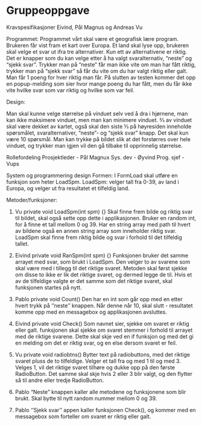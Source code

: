 # Gruppeoppgave

Kravspesifikasjoner
Eivind, Pål Magnus og Andreas Vu

Programmet:
Programmet vårt skal være et geografisk lære program. Brukeren får vist fram et kart over Europa. Et land skal lyse opp, brukeren skal velge et svar ut ifra tre alternativer. Kun ett av alternativene er riktig. 
Det er knapper som du kan velge etter å ha valgt svaralternativ, “neste” og “sjekk svar”. Trykker man på “neste” får man ikke vite om man har fått riktig, trykker man på “sjekk svar” så får du vite om du har valgt riktig eller galt. Man får 1 poeng for hver riktig man får.
På slutten av testen kommer det opp en popup-melding som sier hvor mange poeng du har fått, men du får ikke vite hvilke svar som var riktig og hvilke som var feil. 


Design:

Man skal kunne velge størrelse på vinduet selv ved å dra i hjørnene, man kan ikke maksimere vinduet, men man kan minimere vinduet.
⅔ av vinduet skal være dekket av kartet, også skal den siste ⅓ på høyresiden inneholde spørsmålet, svaralternativer, “neste”- og “sjekk svar” knapp. Det skal kun være 10 spørsmål.
Man kan trykke på bildet slik at det forstørres over hele vinduet, og trykker man igjen vil den gå tilbake til opprinnelig størrelse.




Rollefordeling
Prosjektleder - Pål Magnux
Sys. dev - Øyvind
Prog. sjef - Vups

System og programmering design
Formen:
I FormLoad skal utføre en funksjon som heter LoadSpm.
LoadSpm: velger tall fra 0-39, av land i Europa, og velger ut fra resultatet et tilfeldig land.

Metoder/funksjoner:

1. Vu
private void LoadSpm(int spm) {}
Skal finne frem bilde og riktig svar til bildet, skal også sette opp dette i applikasjonen.
Bruker en random int, for å finne et tall mellom 0 og 39. Har en string array med path til hvert av bildene også en annen string array som inneholder riktig svar. LoadSpm skal finne frem riktig bilde og svar i forhold til det tilfeldig tallet. 

2. Eivind
private void RanSpm(int spm) {}
Funksjonen bruker det samme arrayet med svar, som brukt i LoadSpm. Den velger to av svarene som skal være med i tillegg til det riktige svaret. Metoden skal først sjekke om disse to ikke er lik det riktige svaret, og dermed legge de til. Hvis et av de tilfeldige valgte  er det samme som det riktige svaret, skal funksjonen startes på nytt.  	

5. Pablo
private void Count() 
Den har en int som går opp med en etter hvert trykk på ‘’neste’’ knappen. Når denne når 10, skal slutt - resultatet komme opp med en messagebox og applikasjonen avsluttes.  

4. Eivind
private void Check() 
Som navnet sier, sjekke om svaret er riktig eller galt. funksjonen skal sjekke om svaret stemmer i forhold til arrayet med de riktige svarene. Dette skal skje ved en if funksjon og med det gi en melding om det er riktig svar, og en else dersom svaret er feil.





3. Vu
private void radiobtns()
Bytter text på radiobuttons, med det riktige svaret pluss de to tilfeldige. Velger et tall fra og med 1 til og med 3. Velges 1, vil det riktige svaret tilhøre og dukke opp på den første RadioButton. Det samme skal skje hvis 2 eller 3 blir valgt, og den flytter så til andre eller tredje RadioButton.

6. Pablo
“Neste” knappen kaller alle metodene og funksjonene som blir brukt. Skal bytte til nytt random nummer mellom 0 og 39.

7. Pablo
‘’Sjekk svar’’ appen kaller funksjonen Check(), og kommer med en messagebox som forteller om svaret er riktig eller galt.  

